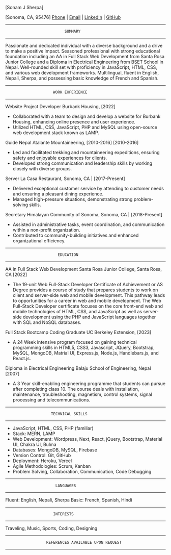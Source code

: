 
[Sonam J Sherpa]

[Sonoma, CA, 95476]
[Phone](707-721-6046) | [Email](mailto:sherpa.sjs@gmail.com) | [LinkedIn](https://www.linkedin.com/in/sonam-j-sherpa-0284b4b8/) | [GitHub](https://github.com/sonam-git)

--------------------------------------------------------------
                              SUMMARY
--------------------------------------------------------------
Passionate and dedicated individual with a diverse background and a drive to make a positive impact. Seasoned professional with strong educational foundation including an AA in Full Stack Web Development from Santa Rosa Junior College and a Diploma in Electrical Engineering from BSET School in Nepal. Well-rounded skill set with proficiency in JavaScript, HTML, CSS, and various web development frameworks. Multilingual, fluent in English, Nepali, Sherpa, and possessing basic knowledge of French and Spanish.

--------------------------------------------------------------
                         WORK EXPERIENCE
--------------------------------------------------------------

Website Project Developer
Burbank Housing, [2022]
- Collaborated with a team to design and develop a website for Burbank Housing, enhancing online presence and user experience.
- Utilized HTML, CSS, JavaScript, PHP and MySQL using open-source web development stack known as LAMP.

Guide Nepal
Atalante Mountaineering, [2010-2016] [2010-2016]
- Led and facilitated trekking and mountaineering expeditions, ensuring safety and enjoyable experiences for clients.
- Developed strong communication and leadership skills by working closely with diverse groups.

Server
La Casa Restaurant, Sonoma, CA | [2017-Present]
- Delivered exceptional customer service by attending to customer needs and ensuring a pleasant dining experience.
- Managed high-pressure situations, demonstrating strong problem-solving skills.

Secretary
Himalayan Community of Sonoma, Sonoma, CA | [2018-Present]
- Assisted in administrative tasks, event coordination, and communication within a non-profit organization.
- Contributed to community-building initiatives and enhanced organizational efficiency.



--------------------------------------------------------------
                           EDUCATION
--------------------------------------------------------------
AA in Full Stack Web Development
Santa Rosa Junior College, Santa Rosa, CA [2022]
- The 19-unit Web Full-Stack Developer Certificate of Achievement or AS Degree provides a course of study that prepares students to work on client and server-side web and mobile development. This pathway leads to opportunities for a career in web and mobile development. The Web Full-Stack Developer certificate focuses on the core front-end web and mobile technologies of HTML, CSS, and JavaScript as well as server-side development using the PHP and JavaScript languages together with SQL and NoSQL databases.

Full Stack Bootcamp Coding Graduate
UC Berkeley Extension, [2023]
- A 24 Week intensive program focused on gaining technical programming skills in HTML5, CSS3, Javascript, JQuery, Bootstrap, MySQL, MongoDB, Matrial UI, Express.js, Node.js, Handlebars.js, and React.js.

Diploma in Electrical Engineering
Balaju School of Engineering, Nepal [2007]
- A 3 Year skill-enabling engineering programme that students can pursue after completing class 10. The course deals with installation, maintenance, troubleshooting, magnetism, control systems, signal processing and telecommunications.

--------------------------------------------------------------
                        TECHNICAL SKILLS
--------------------------------------------------------------
- JavaScript, HTML, CSS, PHP (familiar)
- Stack: MERN, LAMP
- Web Development: Wordpress, Next, React, jQuery, Bootstrap, Material UI, Chakra UI, Bulma
- Databases: MongoDB, MySQL, Firebase
- Version Control: Git, GitHub
- Deployment: Heroku, Vercel
- Agile Methodologies: Scrum, Kanban
- Problem Solving, Collaboration, Communication, Code Debugging
--------------------------------------------------------------
                          LANGUAGES
--------------------------------------------------------------
Fluent: English, Nepali, Sherpa
Basic: French, Spanish, Hindi

--------------------------------------------------------------
                         INTERESTS
--------------------------------------------------------------
Traveling, Music, Sports, Coding, Designing

--------------------------------------------------------------
                      REFERENCES AVAILABLE UPON REQUEST
--------------------------------------------------------------
